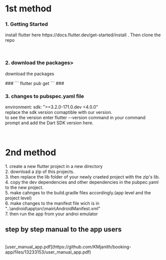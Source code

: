 <h1>1st method</h1>
<h3>1. Getting Started</h3>
<p>install flutter here https://docs.flutter.dev/get-started/install . Then clone the repo</p>
<br>
<h3>2. download the packages></h3>
<p>download the packages</p>
###
```
flutter pub get
```
###
<br>
<h3>3. changes to pubspec.yaml file</h3>
<p>  environment:
  sdk: ">=3.2.0-171.0.dev <4.0.0"
     <br>
  replace the sdk version comaptible with our version. 
     <br>
  to see the version enter flutter --version command in your command prompt and add the Dart SDK version here.</p>
<br>
<h1>2nd method</h1>
<p>
1. create a new flutter project in a new directory
   <br>
2. download a zip of this projects.
   <br>
3. then replace the lib folder of your newly craeted project with the zip's lib.
   <br>
4. copy the dev dependencies and other dependencies in the pubpec.yaml to the new project.
   <br>
5. make cahnges to the build.gradle files accordingly.(app level and the project level)
   <br>
6. make changes to the manifest file wich is in "..\android\app\src\main\AndroidManifest.xml"
   <br>
7. then run the app from your androi emulator
   <br>
</p>

<h2>step by step manual to the app users</h2>
<br>
[user_manual_app.pdf](https://github.com/KMjanith/booking-app/files/13233153/user_manual_app.pdf)
